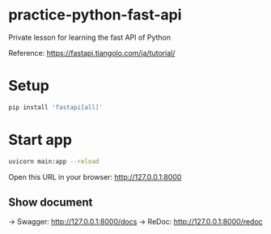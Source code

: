 # practice-python-fast-api
Private lesson for learning the fast API of Python

Reference: 
https://fastapi.tiangolo.com/ja/tutorial/

# Setup
```zsh
pip install 'fastapi[all]'
```

# Start app
```zsh
uvicorn main:app --reload
```
Open this URL in your browser: http://127.0.0.1:8000

## Show document
-> Swagger: http://127.0.0.1:8000/docs
-> ReDoc: http://127.0.0.1:8000/redoc
